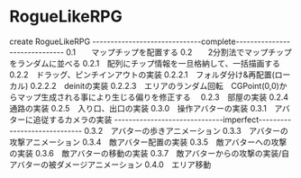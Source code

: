 # RogueLikeRPG
create RogueLikeRPG
------------------------------complete------------------------------
0.1　　マップチップを配置する
0.2　　2分割法でマップチップをランダムに並べる
0.2.1　配列にチップ情報を一旦格納して、一括描画する
0.2.2　ドラッグ、ピンチインアウトの実装
0.2.2.1　フォルダ分け&再配置(ローカル)
0.2.2.2　deinitの実装
0.2.2.3　エリアのランダム回転　CGPoint(0,0)からマップ生成される事により生じる偏りを修正する　
0.2.3　部屋の実装
0.2.4　通路の実装
0.2.5　入り口、出口の実装
0.3.0　操作アバターの実装
0.3.1　アバターに追従するカメラの実装
------------------------------imperfect-----------------------------
0.3.2　アバターの歩きアニメーション
0.3.3　アバターの攻撃アニメーション
0.3.4　敵アバター配置の実装
0.3.5　敵アバターへの攻撃の実装
0.3.6　敵アバターの移動の実装
0.3.7　敵アバターからの攻撃の実装/自アバターの被ダメージアニメーション
0.4.0　エリア移動
